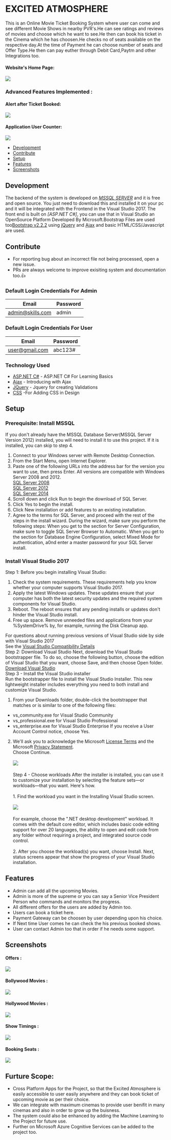 
# EXCITED ATMOSPHERE
This is an Online Movie Ticket Booking System where user can come and see different Movie Shows in nearby PVR's.He can see ratings and reviews of movies and choose which he want to see.He then can book his ticket in the Cinema which he has choosen.He checks no of seats available on the respective day.At the time of Payment he can choose number of seats and Offer Type.He then can pay euther through Debit Card,Paytm and other Integrations too.

#### Website's Home Page:
![](https://github.com/DhruvKinger/MovieTicketBooking/blob/master/Forgithub/Screenshot%20(96).png)
### Advanced Features Implemented :
#### Alert after Ticket  Booked:
![](https://github.com/DhruvKinger/MovieTicketBooking/blob/master/Forgithub/Screenshot%20(104).png)
#### Application User Counter:
![](https://github.com/DhruvKinger/MovieTicketBooking/blob/master/Forgithub/Screenshot%20(98).png)

+ [Development](#development)
+ [Contribute](#contribute)
+ [Setup](#setup)
+ [Features](#features)
+ [Screenshots](#screenshots)

## Development
The backend of the system is developed on *[MSSQL SERVER](https://www.microsoft.com/en-au/sql-server/sql-server-downloads)* and it is free and open source. You just need to download this and installed it on your pc and it will be integrated with the Frontend in the Visual Studio 2017.
The front end is built on *[ASP.NET C#]*, you can use that in Visual Studio an OpenSource Platform Developed By Microsoft.Bootstrap Files are used too[Bootstrap v2.2.2](http://bootstrapdocs.com/v2.2.2/docs/) using [jQuery](https://blog.jquery.com/2013/02/04/jquery-1-9-1-released/) and [Ajax](https://www.w3schools.com/xml/ajax_intro.asp) and basic HTML/CSS/Javascript are used.

## Contribute
+ For reporting bug about an incorrect file not being processed, open a new issue.
+ PRs are always welcome to improve exisiting system and documentation too.:thumbsup:

### Default Login Credentials For Admin
|Email    | Password |
| ------------- | ------------- |
|    admin@skills.com     | admin |

### Default Login Credentials For User
| Email | Password |
| ------------- | ------------- |
| user@gmail.com | abc123#|


### Technology Used
* [ASP.NET C#](https://www.tutorialspoint.com/asp.net/) - ASP.NET C# For Learning Basics
* [Ajax](https://www.w3schools.com/xml/ajax_intro.asp) - Introducing with Ajax
* [JQuery](https://www.w3schools.com/jquery/) - Jquery for creating Validations
* [CSS](https://www.quackit.com/css/tutorial/implementing_css.cfm) -For Adding CSS in Design

## Setup

### Prerequisite: Install MSSQL 

If you don't already have the MSSQL Database Server(MSSQL Server Version 2012) installed, you will need to install it to use this project. If it is installed, you can skip to step 4.

1. Connect to your Windows server with Remote Desktop Connection.
2. From the Start Menu, open Internet Explorer.
3. Paste one of the following URLs into the address bar for the version you want to use, then press Enter. All versions are compatible with Windows Server 2008 and 2012.<br/>
[SQL Server 2008](http://download.microsoft.com/download/0/4/B/04BE03CD-EAF3-4797-9D8D-2E08E316C998/SQLEXPRWT_x64_ENU.exe)<br/>
[SQL Server 2012](http://download.microsoft.com/download/8/D/D/8DD7BDBA-CEF7-4D8E-8C16-D9F69527F909/ENU/x64/SQLEXPRWT_x64_ENU.exe)<br/>
[SQL Server 2014](http://download.microsoft.com/download/E/A/E/EAE6F7FC-767A-4038-A954-49B8B05D04EB/ExpressAndTools%2064BIT/SQLEXPRWT_x64_ENU.exe)
4. Scroll down and click Run to begin the download of SQL Server.
5. Click Yes to begin the install.
6. Click New installation or add features to an existing installation.
7. Agree to the terms for SQL Server, and proceed with the rest of the steps in the install wizard. During the wizard, make sure you perform the following steps:
When you get to the section for Server Configuration, make sure to toggle SQL Server Browser to Automatic.
When you get to the section for Database Engine Configuration, select Mixed Mode for authentication, a0nd enter a master password for your SQL Server install.

### Install Visual Studio 2017
Step 1: Before you begin installing Visual Studio:
1. Check the system requirements. These requirements help you know whether your computer supports Visual Studio 2017.
2. Apply the latest Windows updates. These updates ensure that your computer has both the latest security updates and the required system components for Visual Studio.
3. Reboot. The reboot ensures that any pending installs or updates don't hinder the Visual Studio install.
4. Free up space. Remove unneeded files and applications from your %SystemDrive% by, for example, running the Disk Cleanup app.

For questions about running previous versions of Visual Studio side by side with Visual Studio 2017<br/>See the [Visual Studio Compatibility Details](https://docs.microsoft.com/en-us/visualstudio/productinfo/vs2017-compatibility-vs#compatibility-with-previous-releases)<br/>
Step 2: Download Visual Studio
Next, download the Visual Studio bootstrapper file. To do so, choose the following button, choose the edition of Visual Studio that you want, choose Save, and then choose Open folder.<br/>
[Download Visual Studio](https://visualstudio.microsoft.com/vs/older-downloads/?utm_medium=microsoft&utm_source=docs.microsoft.com&utm_campaign=vs+2017+download
)<br/>
Step 3 - Install the Visual Studio installer<br/>
Run the bootstrapper file to install the Visual Studio Installer. This new lightweight installer includes everything you need to both install and customize Visual Studio.<br/>
1. From your Downloads folder, double-click the bootstrapper that matches or is similar to one of the following files:
  * vs_community.exe for Visual Studio Community
  * vs_professional.exe for Visual Studio Professional
  * vs_enterprise.exe for Visual Studio Enterprise
If you receive a User Account Control notice, choose Yes.
2. We'll ask you to acknowledge the Microsoft [License Terms](https://visualstudio.microsoft.com/license-terms/) and the Microsoft [Privacy Statement](https://privacy.microsoft.com/en-GB/privacystatement).<br/>Choose Continue.<br/><br/>
![](https://docs.microsoft.com/en-us/visualstudio/install/media/privacy-and-license-terms.png?view=vs-2019)<br/>
<br/>Step 4 - Choose workloads
   After the installer is installed, you can use it to customize your installation by selecting the feature sets—or workloads—that you      want. Here's how.<br/>
    <br/>1. Find the workload you want in the Installing Visual Studio screen.<br/>
 <br/>![](https://docs.microsoft.com/en-us/visualstudio/install/media/vs-installer-installing-workloads.png?view=vs-2019)<br/>
 <br/>For example, choose the ".NET desktop development" workload. It comes with the default core editor, which includes basic code        editing support for over 20 languages, the ability to open and edit code from any folder without requiring a project, and integrated    source code control.<br/>
       <br/> 2. After you choose the workload(s) you want, choose Install.
    Next, status screens appear that show the progress of your Visual Studio installation.

## Features
+ Admin can add all the upcoming Movies.
+ Admin is more of the supreme or you can say a Senior Vice President Person who commands and monitors the progress.
+ All different offers for the users are added by Admin too.
+ Users can book a ticket here.
+ Payment Gateway can be choosen by user depending upon his choice.
+ If Next time User comes he can check the his previous booked shows. 
+ User can contact Admin too that in order if he needs some support.

## Screenshots

#### Offers :
![](https://github.com/DhruvKinger/MovieTicketBooking/blob/master/Forgithub/Screenshot%20(99).png)
#### Bollywood Movies :
![](https://github.com/DhruvKinger/MovieTicketBooking/blob/master/Forgithub/Screenshot%20(653).png)
#### Hollywood Movies :
![](https://github.com/DhruvKinger/MovieTicketBooking/blob/master/Forgithub/Screenshot%20(100).png)
#### Show Timings :
![](https://github.com/DhruvKinger/MovieTicketBooking/blob/master/Forgithub/Screenshot%20(102).png)
#### Booking Seats :
![](https://github.com/DhruvKinger/MovieTicketBooking/blob/master/Forgithub/Screenshot%20(103).png)


## Furture Scope:
* Cross Platform Apps for the Project, so that the Excited Atmosphere is easily accessible to user easily anywhere and they can book ticket of upcoming movie as per their choice.
* We can integrate with maximum cinemas to provide user benifit in many cinemas and also in order to grow up the buisness.
* The system could also be enhanced by adding the Machine Learning to the Project for future use.
* Further on Microsoft Azure Cognitive Services can be added to the project too.

